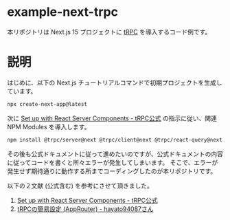 [tRPC]:https://trpc.io/
[Set up with React Server Components - tRPC公式]:https://trpc.io/docs/client/react/server-components
[tRPCの簡易設定 (AppRouter) - hayato94087さん]:https://zenn.dev/hayato94087/articles/08d63958b57fbe


# example-next-trpc

本リポジトリは Next.js 15 プロジェクトに [tRPC] を導入するコード例です。


# 説明

はじめに、以下の Next.js チュートリアルコマンドで初期プロジェクトを生成しています。

```bash
npx create-next-app@latest
```

次に [Set up with React Server Components - tRPC公式] の指示に従い、関連 NPM Modules を導入します。

```bash
npm install @trpc/server@next @trpc/client@next @trpc/react-query@next @tanstack/react-query@latest zod client-only server-only
```

その後も公式ドキュメントに従って進めたいのですが、公式ドキュメントの内容に従ってコードを書くと所々エラーが発生してしまいます。
そこで、エラーが発生せず期待通りに動作する所までコーディングしたのが本リポジトリです。

以下の２文献 (公式含む) を参考にさせて頂きました。

1. [Set up with React Server Components - tRPC公式]
2. [tRPCの簡易設定 (AppRouter) - hayato94087さん]
